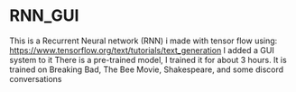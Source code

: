 #
# RNN_GUI
This is a Recurrent Neural network (RNN) i made with tensor flow using:
https://www.tensorflow.org/text/tutorials/text_generation
I added a GUI system to it
There is a pre-trained model, I trained it for about 3 hours.
It is trained on Breaking Bad, The Bee Movie, Shakespeare, and some discord conversations